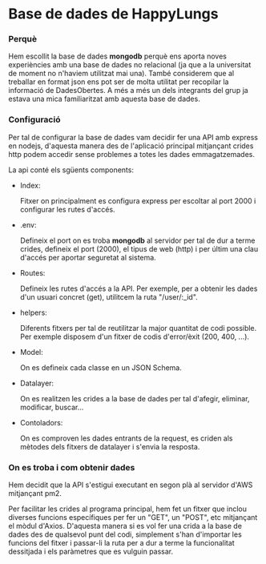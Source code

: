 # **Base de dades de HappyLungs**

### **Perquè**

Hem escollit la base de dades **mongodb** perquè ens aporta noves experiències amb una base de dades no relacional (ja que a la universitat de moment no n'haviem utilitzat mai una). També considerem que al treballar en format json ens pot ser de molta utilitat per recopilar la informació de DadesObertes. A més a més un dels integrants del grup ja estava una mica familiaritzat amb aquesta base de dades.

### **Configuració**

Per tal de configurar la base de dades vam decidir fer una API amb express en nodejs, d'aquesta manera des de l'aplicació principal mitjançant crides http podem accedir sense problemes a totes les dades emmagatzemades.

La api conté els sgüents components:

- Index:

  Fitxer on principalment es configura express per escoltar al port 2000 i configurar les rutes d'accés.

- .env:

  Defineix el port on es troba **mongodb** al servidor per tal de dur a terme crides, defineix el port (2000), el tipus de web (http) i per últim una clau d'accés per aportar seguretat al sistema.

- Routes:

  Defineix les rutes d'accés a la API. Per exemple, per a obtenir les dades d'un usuari concret (get), utilitcem la ruta "/user/:\_id".

- helpers:

  Diferents fitxers per tal de reutilitzar la major quantitat de codi possible. Per exemple disposem d'un fitxer de codis d'error/èxit (200, 400, ...).

- Model:

  On es defineix cada classe en un JSON Schema.

- Datalayer:

  On es realitzen les crides a la base de dades per tal d'afegir, eliminar, modificar, buscar...

- Contoladors:

  On es comproven les dades entrants de la request, es criden als mètodes dels fitxers de datalayer i s'envia la resposta.

### **On es troba i com obtenir dades**

Hem decidit que la API s'estigui executant en segon plà al servidor d'AWS mitjançant pm2.

Per facilitar les crides al programa principal, hem fet un fitxer que inclou diverses funcions específiques per fer un "GET", un "POST", etc mitjançant el mòdul d'Axios. D'aquesta manera si es vol fer una crida a la base de dades des de qualsevol punt del codi, simplement s'han d'importar les funcions del fitxer i passar-li la ruta per a dur a terme la funcionalitat dessitjada i els paràmetres que es vulguin passar.
